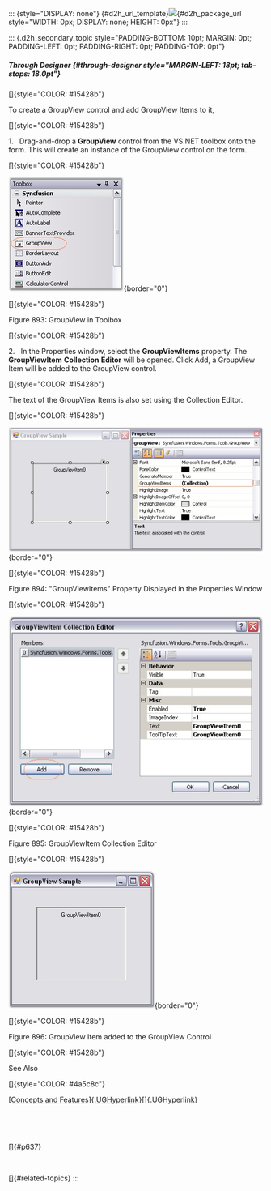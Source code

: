 ::: {style="DISPLAY: none"}
[](ms-xhelp:///?Id=d2h_url_template){#d2h_url_template}![](!package_url!){#d2h_package_url style="WIDTH: 0px; DISPLAY: none; HEIGHT: 0px"}
:::

::: {.d2h_secondary_topic style="PADDING-BOTTOM: 10pt; MARGIN: 0pt; PADDING-LEFT: 0pt; PADDING-RIGHT: 0pt; PADDING-TOP: 0pt"}
##### Through Designer {#through-designer style="MARGIN-LEFT: 18pt; tab-stops: 18.0pt"}

[]{style="COLOR: #15428b"} 

To create a GroupView control and add GroupView Items to it,

[]{style="COLOR: #15428b"} 

1.   Drag-and-drop a **GroupView** control from the VS.NET toolbox onto the form. This will create an instance of the GroupView control on the form.

[]{style="COLOR: #15428b"} 

![](ImagesExt/image76_878.jpg){border="0"}

[]{style="COLOR: #15428b"} 

Figure 893: GroupView in Toolbox

[]{style="COLOR: #15428b"} 

2.   In the Properties window, select the **GroupViewItems** property. The **GroupViewItem** **Collection** **Editor** will be opened. Click Add, a GroupView Item will be added to the GroupView control.

[]{style="COLOR: #15428b"} 

The text of the GroupView Items is also set using the Collection Editor.

[]{style="COLOR: #15428b"} 

![](ImagesExt/image76_879.jpg){border="0"}

[]{style="COLOR: #15428b"} 

Figure 894: \"GroupViewItems\" Property Displayed in the Properties Window

[]{style="COLOR: #15428b"} 

![](ImagesExt/image76_880.jpg){border="0"}

[]{style="COLOR: #15428b"} 

Figure 895: GroupViewItem Collection Editor

[]{style="COLOR: #15428b"} 

![](ImagesExt/image76_881.jpg){border="0"}

[]{style="COLOR: #15428b"} 

Figure 896: GroupView Item added to the GroupView Control

[]{style="COLOR: #15428b"} 

See Also

[]{style="COLOR: #4a5c8c"} 

[[Concepts and Features]{.UGHyperlink}](../../../../../../../../Documents%20and%20Settings/sylviap/Desktop/Tools%20-%20Part%202.docx#_Concepts_and_Features_2)[]{.UGHyperlink}

 

 

[]{#p637} 

 

[]{#related-topics}
:::
